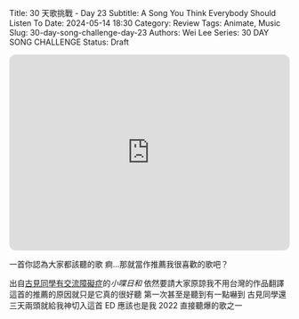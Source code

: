 Title: 30 天歌挑戰 - Day 23
Subtitle: A Song You Think Everybody Should Listen To
Date: 2024-05-14 18:30
Category: Review
Tags: Animate, Music
Slug: 30-day-song-challenge-day-23
Authors: Wei Lee
Series: 30 DAY SONG CHALLENGE
Status: Draft

<iframe style="border-radius:12px" src="https://open.spotify.com/embed/track/4AElkruOc9gECdltSuV3JN?utm_source=generator" width="100%" height="352" frameBorder="0" allowfullscreen="" allow="autoplay; clipboard-write; encrypted-media; fullscreen; picture-in-picture" loading="lazy"></iframe>

<!--more-->

一首你認為大家都該聽的歌
痾...那就當作推薦我很喜歡的歌吧？

出自[古見同學有交流障礙症](https://www.netflix.com/title/81228573)的*小喋日和*
依然要請大家原諒我不用台灣的作品翻譯
這首的推薦的原因就只是它真的很好聽
第一次甚至是聽到有一點嚇到
古見同學還三天兩頭就給我神切入這首 ED
應該也是我 2022 直接聽爆的歌之一
